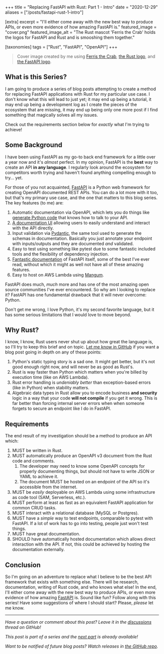 +++
title = "Replacing FastAPI with Rust: Part 1 - Intro"
date = "2020-12-29"
aliases = ["/posts/fastapi-rust-1-intro"]

[extra]
excerpt = "I'll either come away with the new best way to produce APIs, or even more evidence of how amazing FastAPI is."
featured_image = "cover.png"
featured_image_alt = "The Rust mascot 'Ferris the Crab' holds the logos for FastAPI and Rust and is smooshing them together."

[taxonomies]
tags = ["Rust", "FastAPI", "OpenAPI"]
+++

> Cover image created by me using [Ferris the Crab], [the Rust logo], and [the FastAPI logo].

## What is this Series?

I am going to produce a series of blog posts attempting to create a method for replacing FastAPI applications with Rust for my particular use case. I don't know what this will lead to just yet; it may end up being a tutorial, it may end up being a development log as I create the pieces of the ecosystem that are missing, it may end up being only one more post if I find something that magically solves all my issues.

Check out the requirements section below for _exactly_ what I'm trying to achieve!

## Some Background

I have been using FastAPI as my go-to back end framework for a little over a year now and it's _almost_ perfect. In my opinion, FastAPI is the **best** way to create an API **in any language**. I regularly look around the ecosystem for
competitors worth trying and haven't found anything compelling enough to try... yet.

For those of you not acquainted, [FastAPI] is a Python web framework for creating OpenAPI documented REST APIs. You can do a lot more with it too, but that's my primary use case, and the one that matters to this blog series. The key features (to me) are:

1. Automatic documentation via OpenAPI, which lets you do things like [generate Python code][openapi-python-client] that knows how to talk to your API.
2. [A documentation UI][swagger ui] allowing users to easily understand and interact with the API directly.
3. Input validation via [Pydantic], the same tool used to generate the schemas in documentation. Basically you just annotate your endpoint with inputs/outputs and they are documented _and_ validated.
4. Easy to test using something like pytest due to some fantastic included tools and the flexibility of dependency injection.
5. [Fantastic documentation][fastapi] of FastAPI itself, some of the best I've ever read, without which it might as well not have all of these amazing features.
6. Easy to host on AWS Lambda using [Mangum].

FastAPI does much, _much_ more and has one of the most amazing open source communities I've ever encountered. So why am I looking to replace it? FastAPI has one fundamental drawback that it will never overcome: Python.

Don't get me wrong, I love Python, it's my second favorite language, but it has some serious limitations that I would love to move beyond.

## Why Rust?

I know, I know, Rust users never shut up about how great the language is, so I'll try to keep this brief and on topic. [Let me know in GitHub][ideas] if you want a blog post going in depth on any of these points:

1. Python's static typing story is a sad one. It might get better, but it's not good enough right now, and will never be as good as Rust's.
2. Rust is way faster than Python which matters when you're billed by execution time (like on AWS Lambda).
3. Rust error handling is _undeniably better_ than exception-based errors (like in Python) when stability matters.
4. Algebraic data types in Rust allow you to encode business **and security** logic in a way that your code **will not compile** if you get it wrong. This is far better than forcing internal server errors when when someone forgets to secure an endpoint like I do in FastAPI.

## Requirements

The end result of my investigation should be a method to produce an API which:

1. MUST be written in Rust.
2. MUST automatically produce an OpenAPI v3 document from the Rust code and comments.
   1. The developer may need to know some OpenAPI concepts for properly documenting things, but should not have to write JSON or YAML to achieve it.
   2. The document MUST be hosted on an endpoint of the API so it's accessible from the internet.
3. MUST be _easily_ deployable on AWS Lambda using some infrastructure as code tool (SAM, Serverless, etc.).
4. MUST perform at least as fast as an equivalent FastAPI application for common CRUD tasks.
5. MUST interact with a relational database (MySQL or Postgres).
6. MUST have a _simple_ way to test endpoints, comparable to pytest with FastAPI. If a lot of work has to go into testing, people just won't test things.
7. MUST have great documentation.
8. SHOULD have automatically hosted documentation which allows direct interaction with the API. If not, this could be achieved by hosting the documentation externally.

## Conclusion

So I'm going on an adventure to replace what I believe to be the best API framework that exists with something else. There will be research, documentation, writing of Rust code, and who knows what else! In the end, I'll either come away with the new best way to produce APIs, or even more evidence of how amazing [FastAPI] is. Sound like fun? Follow along with this series! Have some suggestions of where I should start? Please, _please_ let me know.

---

_Have a question or comment about this post? Leave it in the [discussions] thread on GitHub!_

_This post is part of a series and the [next part] is already available!_

_Want to be notified of future blog posts? Watch releases in [the GitHub repo]._

[ferris the crab]: https://www.rustacean.net
[the rust logo]: https://www.rust-lang.org/policies/media-guide
[the fastapi logo]: https://github.com/tiangolo/fastapi
[discussions]: https://github.com/dbanty/dylananthony.com/discussions/9
[openapi-python-client]: https://github.com/triaxtec/openapi-python-client
[swagger ui]: https://swagger.io/tools/swagger-ui/
[pydantic]: https://pydantic-docs.helpmanual.io
[fastapi]: https://fastapi.tiangolo.com
[mangum]: https://mangum.io
[ideas]: https://github.com/dbanty/dylananthony.com/discussions/categories/ideas
[the github repo]: https://github.com/dbanty/dylananthony.com
[next part]: https://dylananthony.com/posts/fastapi-rust-2-research
